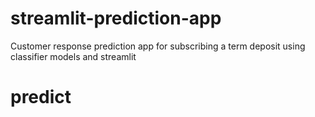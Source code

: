 # streamlit-prediction-app
Customer response prediction app for subscribing a term deposit using classifier models and streamlit
# predict
